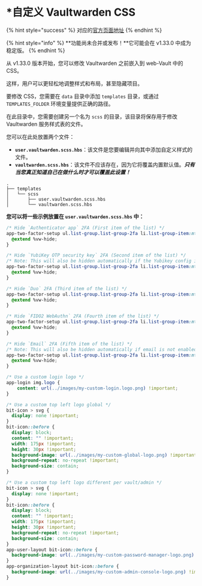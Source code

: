 # \*自定义 Vaultwarden CSS

{% hint style="success" %}
对应的[官方页面地址](https://github.com/dani-garcia/vaultwarden/wiki/Customize-Vaultwarden-CSS/)
{% endhint %}

{% hint style="info" %}
**功能尚未合并或发布！**它可能会在 v1.33.0 中成为稳定版。
{% endhint %}

从 v1.33.0 版本开始，您可以修改 Vaultwarden 之前嵌入到 web-Vault 中的 CSS。

这样，用户可以更轻松地调整样式和布局，甚至隐藏项目。

要修改 CSS，您需要在 `data` 目录中添加 `templates` 目录，或通过 `TEMPLATES_FOLDER` 环境变量提供正确的路径。

在此目录中，您需要创建另一个名为 `scss` 的目录，该目录将保存用于修改 Vaultwarden 服务样式表的文件。

您可以在此处放置两个文件：

* **`user.vaultwarden.scss.hbs`**：该文件是您要编辑并向其中添加自定义样式的文件。
* **`vaultwarden.scss.hbs`**：该文件不应该存在，因为它将覆盖内置默认值。_**只有当您真正知道自己在做什么时才可以覆盖此设置！**_

```
.
├── templates
│   └── scss
│       ├── user.vaultwarden.scss.hbs
│       └── vaultwarden.scss.hbs
```

**您可以将一些示例放置在 `user.vaultwarden.scss.hbs` 中：**

```css
/* Hide `Authenticator app` 2FA (First item of the list) */
app-two-factor-setup ul.list-group.list-group-2fa li.list-group-item:nth-child(1) {
  @extend %vw-hide;
}

/* Hide `YubiKey OTP security key` 2FA (Second item of the list) */
/* Note: This will also be hidden automatically if the Yubikey config is net set */
app-two-factor-setup ul.list-group.list-group-2fa li.list-group-item:nth-child(2) {
  @extend %vw-hide;
}

/* Hide `Duo` 2FA (Third item of the list) */
app-two-factor-setup ul.list-group.list-group-2fa li.list-group-item:nth-child(3) {
  @extend %vw-hide;
}

/* Hide `FIDO2 WebAuthn` 2FA (Fourth item of the list) */
app-two-factor-setup ul.list-group.list-group-2fa li.list-group-item:nth-child(4) {
  @extend %vw-hide;
}

/* Hide `Email` 2FA (Fifth item of the list) */
/* Note: This will also be hidden automatically if email is not enabled */
app-two-factor-setup ul.list-group.list-group-2fa li.list-group-item:nth-child(5) {
  @extend %vw-hide;
}

/* Use a custom login logo */
app-login img.logo {
	content: url(../images/my-custom-login.logo.png) !important;
}

/* Use a custom top left logo global */
bit-icon > svg {
  display: none !important;
}
bit-icon::before {
  display: block;
  content: "" !important;
  width: 175px !important;
  height: 30px !important;
  background-image: url(../images/my-custom-global-logo.png) !important;
  background-repeat: no-repeat !important;
  background-size: contain;
}

/* Use a custom top left logo different per vault/admin */
bit-icon > svg {
  display: none !important;
}
bit-icon::before {
  display: block;
  content: "" !important;
  width: 175px !important;
  height: 30px !important;
  background-repeat: no-repeat !important;
  background-size: contain;
}
app-user-layout bit-icon::before {
  background-image: url(../images/my-custom-password-manager-logo.png) !important;
}
app-organization-layout bit-icon::before {
  background-image: url(../images/my-custom-admin-console-logo.png) !important;
}
```
